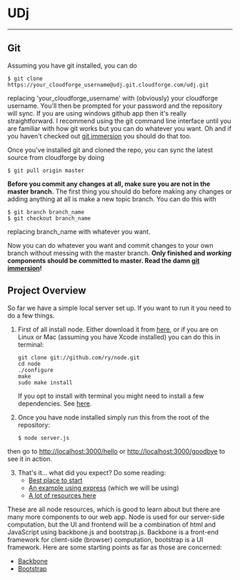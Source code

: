 UDj
===
---

Git
---

Assuming you have git installed, you can do

    $ git clone https://your_cloudforge_username@udj.git.cloudforge.com/udj.git
replacing 'your_cloudforge_username' with (obviously) your cloudforge username. You'll then be prompted for your password and the repository will sync. If you are using windows github app then it's really straightforward. I recommend using the git command line interface until you are familiar with how git works but you can do whatever you want. Oh and if you haven't checked out [git immersion](http://www.gitimmersion.com) you should do that too.

Once you've installed git and cloned the repo, you can sync the latest source from cloudforge by doing

    $ git pull origin master

**Before you commit any changes at all, make sure you are not in the master branch.** The first thing you should do before making any changes or adding anything at all is make a new topic branch. You can do this with

    $ git branch branch_name
    $ git checkout branch_name
replacing branch_name with whatever you want.

Now you can do whatever you want and commit changes to your own branch without messing with the master branch. **Only finished and _working_ components should be committed to master. Read the damn [git immersion](http://www.gitimmersion.com)!**

Project Overview
-----

So far we have a simple local server set up. If you want to run it you need to do a few things.

1. First of all install node. Either download it from [here](http://nodejs.org/download/ "Download node.js"), or if you are on Linux or Mac (assuming you have Xcode installed) you can do this in terminal:
	
    ```
    git clone git://github.com/ry/node.git
    cd node
    ./configure
    make
    sudo make install
    ```
    
	If you opt to install with terminal you might need to install a few dependencies. See [here](http://howtonode.org/how-to-install-nodejs "How to install node").
    
2. Once you have node installed simply run this from the root of the repository:
	```
    $ node server.js
    ```
then go to [http://localhost:3000/hello](http://localhost:3000/hello) or [http://localhost:3000/goodbye](http://localhost:3000/goodbye) to see it in action. 

3. That's it... what did you expect? Do some reading:
	- [Best place to start](http://www.nodebeginner.org/)
	- [An example using express](http://coenraets.org/blog/2012/10/creating-a-rest-api-using-node-js-express-and-mongodb/) (which we will be using)
	- [A lot of resources here](http://stackoverflow.com/questions/2353818/how-do-i-get-started-with-node-js)

These are all node resources, which is good to learn about but there are many more components to our web app. Node is used for our server-side computation, but the UI and frontend will be a combination of html and JavaScript using backbone.js and bootstrap.js. Backbone is a front-end framework for client-side (browser) computation, bootstrap is a UI framework. Here are some starting points as far as those are concerned:

- [Backbone](http://www.google.com/search?q=backbone+js)
- [Bootstrap](http://www.google.com/search?q=bootstrap+js)
